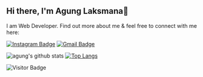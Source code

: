 ## Hi there, I'm Agung Laksmana👋

I am Web Developer. Find out more about me & feel free to connect with me here:

[![Instagram Badge](https://img.shields.io/badge/-agunglaksmana908-ff69b4?style=flat-square&logo=instagram&logoColor=white&link=https://www.instagram.com/agunglaksmana908/)](https://www.instagram.com/agunglaksmana908/)
[![Gmail Badge](https://img.shields.io/badge/-agunglaksmana908@gmail.com-c14438?style=flat-square&logo=Gmail&logoColor=white&link=mailto:agunglaksmana908@gmail.com)](mailto:agunglaksmana908@gmail.com)

![agung's github stats](https://github-readme-stats.vercel.app/api?username=agung83&show_icons=true&theme=light) [![Top Langs](https://github-readme-stats.vercel.app/api/top-langs/?username=agung83&layout=compact&langs_count=8)](https://github.com/agung83/github-readme-stats) 

![Visitor Badge](https://visitor-badge.laobi.icu/badge?page_id=agung83)
